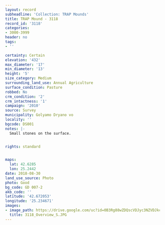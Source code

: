 ```yaml
---
layout: record
subheadline: 'Collection: TRAP Mounds'
title: TRAP Mound - 3118
record_id: '3118'
categories:
- 3000-3999
header: no
tags:
- ''

certainty: Certain
elevation: '432'
max_diameter: '17'
min_diameter: '13'
height: '5'
size_category: Medium
surrounding_land_use: Annual Agriculture
surface_condition: Pasture
robbed: No
crm_condition: '2'
crm_intactness: '1'
campaign: '2010'
source: Survey
municipality: Golyamo Dryano vo
locality: ''
bgcode: DS001
notes: |-
  Small stones on the surface.


rights: standard


maps:
  lat: 42.6285
  lon: 25.2442
date: 2018-08-30
land_use_source: Photo
photo: Good
bg_code: GD 007-2
akb_code: ''
latitude: '42.672053'
longitude: '25.234671'
images:
- image_path: https://drive.google.com/uc?id=0B3Rg88wZDQscVDJyc3NZVDJkczA
  title: 3118_Overview_S.JPG
---
```

